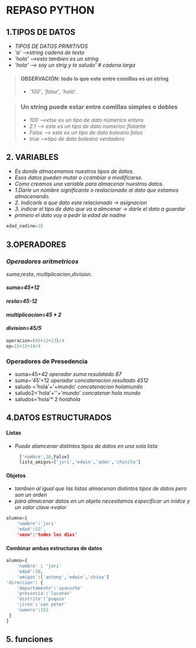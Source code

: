 # REPASO PYTHON

## 1.TIPOS DE DATOS

 * *TIPOS DE DATOS PRIMITIVOS* 
 * *'a' -->string cadena de texto*
 * *'hola' -->esto tambien es un string*
 * *'hola' --> soy un strig y te saludo' # cadena larga*


>#### OBSERVACIÓN: todo lo que este entre comillas es un string 
>* *'100'*,
>*'false'*,
>*'hola'*.

>### Un string puede estar entre comillas simples o dobles 
>
>* *100 -->etse es un tipo de dato númerico entero* 
>* *2.1 --> este es un tipo de dato numerioc flotante*
>* *False --> este es un tipo de dato boleano falso* 
>* *true -->tipo de dato boleano verdadero*


## 2. VARIABLES
 
* *Es donde almacenamos nuestros tipos de datos.*
* *Esos datos pueden mutar o ccambiar o modificarse.*
* *Como creamos una variable para almacenar nuestros datos.*
* *1.Darle un nombre significante o realacionado al dato que estamos almacenando.*
* *2. Indicarle a que dato esta relacionado -> asignacion*
* *3. indicar el tipo de dato que va a almcenar -> darle el dato a guardar*
* *primero el dato voy a pedir la edad de nadine* 
```python
edad_nadine=18 
```


## 3.OPERADORES
###  *Operadores aritmetricos*
*suma*,*resta*,
*multiplicacion*,*division*.
#### *suma=45+12* 
#### *resta=45-12*
#### *multiplicacion=45 * 2*
#### *division=45/5*
```python
operacion=(45+12+23)/4
op=15+12+14/4
```
### Operadores de Presedencia
* suma=45+42   *operador suma resulatado 87*
* suma='45'+12 *operador concatenacion resultado 4512*
* saludo ='hola'+'+mundo' *concatenacion holamundo*
* saludo2='hola'+''+'mundo' *concatenar hola mundo*
* saludos='hola'* 2  *holahola*


## 4.DATOS ESTRUCTURADOS
#### Listas
* *Puede alamcenar distintos tipos de datos en una sola lista* 
```python
     ['nombre',10,False]
     lista_amigos=['jori','edwin','adan','chinita']
```
#### Objetos
* *tambien al igual que las listas almacenan distintos tipos de datos pero son un orden*
* *para almacenar datos en un objeto necesitamos especificar un inidce y un valor clave->valor*
```python
alumno={
    'nombre':'jori'
    'edad':52',
    'sexo':'todos los dias'
```
#### Combinar ambas estructuras de datos 
``` python
alumno={
    'nombre' : 'jori'
    'edad':30,
    'amigos':['antony','edwin','china']
'direccion': {
    'departamento':'ayacucho'
    'provincia':'lucanas'
    'distrito':'puquio'
    'jiron':'san peter'
    'numero':152 
 }
}
```
## 5. funciones